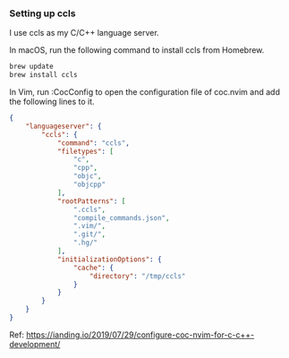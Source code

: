 ### Setting up ccls
I use ccls as my C/C++ language server.

In macOS, run the following command to install ccls from Homebrew.

```bash
brew update
brew install ccls
```

In Vim, run :CocConfig to open the configuration file of coc.nvim and add the following lines to it.

```json
{
    "languageserver": {
        "ccls": {
            "command": "ccls",
            "filetypes": [
                "c",
                "cpp",
                "objc",
                "objcpp"
            ],
            "rootPatterns": [
                ".ccls",
                "compile_commands.json",
                ".vim/",
                ".git/",
                ".hg/"
            ],
            "initializationOptions": {
                "cache": {
                    "directory": "/tmp/ccls"
                }
            }
        }
    }
}
```

Ref: https://ianding.io/2019/07/29/configure-coc-nvim-for-c-c++-development/
